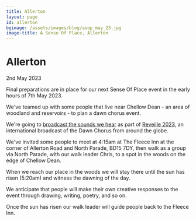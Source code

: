 ```yaml
---
title: Allerton
layout: page
id: allerton
bgimage: /assets/images/blog/asop_may_23.jpg
image-title: A Sense Of Place, Allerton
---
```

# Allerton
2nd May 2023

Final preparations are in place for our next Sense Of Place event in the early hours of 7th May 2023.

We've teamed up with some people that live near Chellow Dean - an area of woodland and reservoirs - to plan a dawn chorus event.

We're going to <a href="http://streams.soundtent.org/2023/streams/utc1_-d95d6836-c849-4c39-aa01-5d732f38afae">broadcast the sounds we hear</a> as part of <a href="https://soundtent.org/soundcamp_reveil.html">Reveille 2023</a>, an international broadcast of the Dawn Chorus from around the globe. 

We've invited some people to meet at 4:15am at The Fleece Inn at the corner of Allerton Road and North Parade, BD15 7DY, then walk as a group via North Parade, with our walk leader Chris, to a spot in the woods on the edge of Chellow Dean.

When we reach our place in the woods we will stay there until the sun has risen (5:20am) and witness the dawning of the day.

We anticipate that people will make their own creative responses to the event through drawing, writing, poetry, and so on.

Once the sun has risen our walk leader will guide people back to the Fleece Inn.